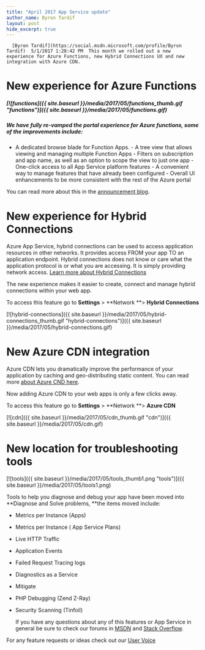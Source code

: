 ```yaml
---
title: "April 2017 App Service update"
author_name: Byron Tardif
layout: post
hide_excerpt: true
---
```

      [Byron Tardif](https://social.msdn.microsoft.com/profile/Byron Tardif)  5/1/2017 1:28:42 PM  This month we rolled out a new experience for Azure Functions, new Hybrid Connections UX and new integration with Azure CDN.

 New experience for Azure Functions
==================================

 ##### [![functions]({{ site.baseurl }}/media/2017/05/functions_thumb.gif "functions")]({{ site.baseurl }}/media/2017/05/functions.gif)

 ##### We have fully re-vamped the portal experience for Azure functions, some of the improvements include:

  - A dedicated browse blade for Function Apps. - A tree view that allows viewing and managing multiple Function Apps - Filters on subscription and app name, as well as an option to scope the view to just one app - One-click access to all App Service platform features - A convenient way to manage features that have already been configured - Overall UI enhancements to be more consistent with the rest of the Azure portal 





 You can read more about this in the [announcement blog](https://blogs.msdn.microsoft.com/appserviceteam/2017/04/10/new-integrated-portal-for-azure-functions/).

  

 New experience for Hybrid Connections
=====================================

 Azure App Service, hybrid connections can be used to access application resources in other networks. It provides access FROM your app TO an application endpoint. Hybrid connections does not know or care what the application protocol is or what you are accessing. It is simply providing network access. [Learn more about Hybrid Connections](https://docs.microsoft.com/en-us/azure/app-service/app-service-hybrid-connections)

 The new experience makes it easier to create, connect and manage hybrid connections within your web app.

 To access this feature go to **Settings** > **Network **> **Hybrid Connections**

 [![hybrid-connections]({{ site.baseurl }}/media/2017/05/hybrid-connections_thumb.gif "hybrid-connections")]({{ site.baseurl }}/media/2017/05/hybrid-connections.gif)

  

 New Azure CDN integration
=========================

 Azure CDN lets you dramatically improve the performance of your application by caching and geo-distributing static content. You can read more [about Azure CND here](https://azure.microsoft.com/blog/enabling-azure-cdn-from-azure-web-app-and-storage-portal-extension/).

 Now adding Azure CDN to your web apps is only a few clicks away.

 To access this feature go to **Settings** > **Network **> **Azure CDN**

 [![cdn]({{ site.baseurl }}/media/2017/05/cdn_thumb.gif "cdn")]({{ site.baseurl }}/media/2017/05/cdn.gif)

  

 New location for troubleshooting tools
======================================

 [![tools]({{ site.baseurl }}/media/2017/05/tools_thumb1.png "tools")]({{ site.baseurl }}/media/2017/05/tools1.png)

 Tools to help you diagnose and debug your app have been moved into **Diagnose and Solve problems, **the items moved include:

  - Metrics per Instance (Apps)
 - Metrics per Instance ( App Service Plans)
 - Live HTTP Traffic
 - Application Events
 - Failed Request Tracing logs
 - Diagnostics as a Service
 - Mitigate
 - PHP Debugging (Zend Z-Ray)
 - Security Scanning (Tinfoil)
  

   If you have any questions about any of this features or App Service in general be sure to check our forums in [MSDN](https://social.msdn.microsoft.com/Forums/en-US/home?forum=windowsazurewebsitespreview) and [Stack Overflow](https://stackoverflow.com/questions/tagged/azure-web-sites).

 For any feature requests or ideas check out our [User Voice](https://feedback.azure.com/forums/169385-web-apps-formerly-websites)



     